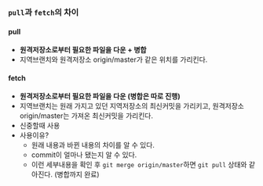 ### ```pull```과 ```fetch```의 차이
#### pull 
- **원격저장소로부터 필요한 파일을 다운 + 병합**
- 지역브랜치와 원격저장소 origin/master가 같은 위치를 가리킨다.

#### fetch 
- **원격저장소로부터 필요한 파일을 다운 (병합은 따로 진행)**
- 지역브랜치는 원래 가지고 있던 지역저장소의 최신커밋을 가리키고, 원격저장소 origin/master는 가져온 최신커밋을 가리킨다.
- 신중할때 사용 
-  사용이유?
	- 원래 내용과 바뀐 내용의 차이를 알 수 있다.
	- commit이 얼마나 됐는지 알 수 있다.
	- 이런 세부내용을 확인 후 ```git merge origin/master```하면 ```git pull``` 상태와 같아진다. (병합까지 완료) 

